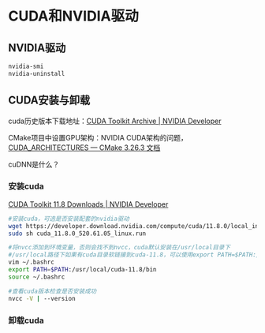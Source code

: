 

# CUDA和NVIDIA驱动

## NVIDIA驱动

```bash
nvidia-smi
nvidia-uninstall
```

## CUDA安装与卸载

cuda历史版本下载地址：[CUDA Toolkit Archive | NVIDIA Developer](https://developer.nvidia.com/cuda-toolkit-archive)

CMake项目中设置GPU架构：NVIDIA CUDA架构的问题，[CUDA_ARCHITECTURES — CMake 3.26.3 文档](https://cmake.org/cmake/help/latest/prop_tgt/CUDA_ARCHITECTURES.html)

cuDNN是什么？

### 安装cuda

[CUDA Toolkit 11.8 Downloads | NVIDIA Developer](https://developer.nvidia.com/cuda-11-8-0-download-archive?target_os=Linux&target_arch=x86_64&Distribution=Ubuntu&target_version=18.04&target_type=runfile_local)

```bash
#安装cuda，可选是否安装配套的nvidia驱动
wget https://developer.download.nvidia.com/compute/cuda/11.8.0/local_installers/cuda_11.8.0_520.61.05_linux.run
sudo sh cuda_11.8.0_520.61.05_linux.run

#将nvcc添加到环境变量，否则会找不到nvcc，cuda默认安装在/usr/local目录下
#/usr/local路径下如果有cuda目录软链接到cuda-11.8，可以使用export PATH=$PATH:/usr/local/cuda/bin
vim ~/.bashrc
export PATH=$PATH:/usr/local/cuda-11.8/bin
source ~/.bashrc

#查看cuda版本检查是否安装成功
nvcc -V | --version
```

### 卸载cuda

